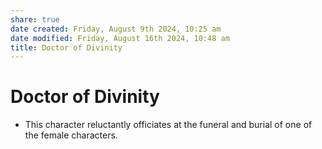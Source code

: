 ```yaml
---
share: true
date created: Friday, August 9th 2024, 10:25 am
date modified: Friday, August 16th 2024, 10:48 am
title: Doctor of Divinity
---
```


# Doctor of Divinity

- This character reluctantly officiates at the funeral and burial of one of the female characters.